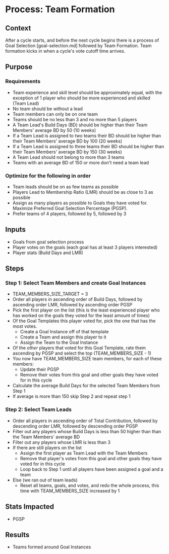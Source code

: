 # Process: Team Formation

## Context

After a cycle starts, and before the next cycle begins there is a process of Goal Selection [goal-selection.md] followed by Team Formation. Team formation kicks in when a cycle's vote cutoff time arrives.

## Purpose

### Requirements
- Team experience and skill level should be approximately equal, with the exception of 1 player who should be more experienced and skilled (Team Lead)
- No team should be without a lead
- Team members can only be on one team
- Teams should be no less than 3 and no more than 5 players
- A Team Lead's Build Days (BD) should be higher than their Team Members' average BD by 50 (10 weeks)
- If a Team Lead is assigned to two teams their BD should be higher than their Team Members' average BD by 100 (20 weeks)
- If a Team Lead is assigned to three teams their BD should be higher than their Team Members' average BD by 150 (30 weeks)
- A Team Lead should not belong to more than 3 teams
- Teams with an average BD of 150 or more don't need a team lead

### Optimize for the following in order
- Team leads should be on as few teams as possible
- Players Lead to Membership Ratio (LMR) should be as close to 3 as possible
- Assign as many players as possible to Goals they have voted for. Maximize Preferred Goal Selection Percentage (PGSP).
- Prefer teams of 4 players, followed by 5, followed by 3


## Inputs

- Goals from goal selection process
- Player votes on the goals (each goal has at least 3 players interested)
- Player stats (Build Days and LMR)

## Steps

### Step 1: Select Team Members and create Goal Instances

- TEAM_MEMBERS_SIZE_TARGET = 3
- Order all players in ascending order of Build Days, followed by ascending order LMR, followed by ascending order PGSP
- Pick the first player on the list (this is the least experienced player who has worked on the goals they voted for the least amount of times)
- Of the Goal Templates this player voted for, pick the one that has the most votes.
  - Create a Goal Instance off of that template
  - Create a Team and assign this player to it
  - Assign the Team to the Goal Instance
- Of the _other_ players that voted for this Goal Template, rate them ascending by PGSP and select the top (TEAM_MEMBERS_SIZE - 1)
- You now have TEAM_MEMBERS_SIZE team members, for each of these members:
  - Update their PGSP
  - Remove their votes from this goal and other goals they have voted for in this cycle
- Calculate the average Build Days for the selected Team Members from Step 1
- If average is more than 150 skip Step 2 and repeat step 1

### Step 2: Select Team Leads

- Order all players in ascending order of Total Contribution, followed by descending order LMR, followed by descending order PGSP
- Filter out any players whose Build Days is less than 50 higher than than the Team Members' average BD
- Filter out any players whose LMR is less than 3
- If there are still players on the list
  - Assign the first player as Team Lead with the Team Members
  - Remove that player's votes from this goal and other goals they have voted for in this cycle
  - Loop back to Step 1 until all players have been assigned a goal and a team
- Else (we ran out of team leads)
  - Reset all teams, goals, and votes, and redo the whole process, this time with TEAM_MEMBERS_SIZE increased by 1

## Stats Impacted
- PGSP

## Results
- Teams formed around Goal Instances
